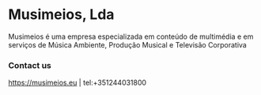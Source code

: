# Musimeios, Lda

Musimeios é uma empresa especializada em conteúdo de multimédia e em serviços de Música Ambiente, Produção Musical e Televisão Corporativa

### Contact us

https://musimeios.eu | tel:+351244031800